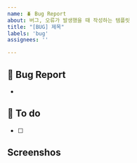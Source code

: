 ```yaml
---
name: 🪲 Bug Report
about: 버그, 오류가 발생했을 때 작성하는 템플릿
title: "[BUG] 제목"
labels: 'bug'
assignees: ''

---
```

## 🐛 Bug Report
<!-- 버그 설명, 재현 방법 -->
- 

## 📝 To do 
- [ ]

## Screenshos
<!-- 있으면 추가 -->